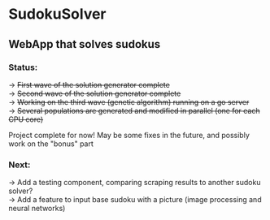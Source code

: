 # SudokuSolver
## WebApp that solves sudokus

### Status:
  -> ~~First wave of the solution generator complete~~<br>
  -> ~~Second wave of the solution generator complete~~<br>
  -> ~~Working on the third wave (genetic algorithm) running on a go server~~<br>
  -> ~~Several populations are generated and modified in parallel (one for each CPU core)~~<br>

  Project complete for now! May be some fixes in the future, and possibly work on the "bonus" part

### Next:
  -> Add a testing component, comparing scraping results to another sudoku solver?<br>
  -> Add a feature to input base sudoku with a picture (image processing and neural networks)
